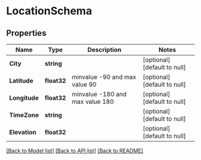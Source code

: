 # LocationSchema

## Properties
Name | Type | Description | Notes
------------ | ------------- | ------------- | -------------
**City** | **string** |  | [optional] [default to null]
**Latitude** | **float32** | minvalue -90 and max value 90 | [optional] [default to null]
**Longitude** | **float32** | minvalue -180 and max value 180 | [optional] [default to null]
**TimeZone** | **string** |  | [optional] [default to null]
**Elevation** | **float32** |  | [optional] [default to null]

[[Back to Model list]](../README.md#documentation-for-models) [[Back to API list]](../README.md#documentation-for-api-endpoints) [[Back to README]](../README.md)


